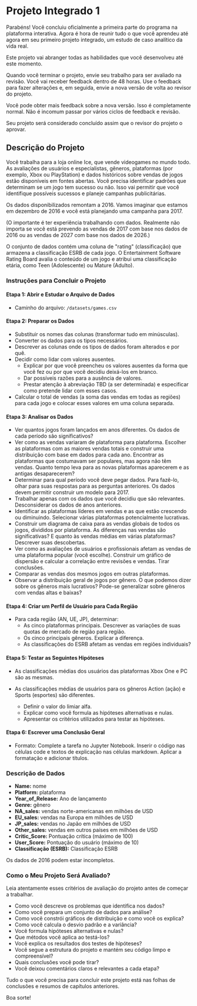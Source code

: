 
# Projeto Integrado 1

Parabéns! Você concluiu oficialmente a primeira parte do programa na plataforma interativa. Agora é hora de reunir tudo o que você aprendeu até agora em seu primeiro projeto integrado, um estudo de caso analítico da vida real.

Este projeto vai abranger todas as habilidades que você desenvolveu até este momento.

Quando você terminar o projeto, envie seu trabalho para ser avaliado na revisão. Você vai receber feedback dentro de 48 horas. Use o feedback para fazer alterações e, em seguida, envie a nova versão de volta ao revisor do projeto.

Você pode obter mais feedback sobre a nova versão. Isso é completamente normal. Não é incomum passar por vários ciclos de feedback e revisão.

Seu projeto será considerado concluído assim que o revisor do projeto o aprovar.

## Descrição do Projeto

Você trabalha para a loja online Ice, que vende videogames no mundo todo. As avaliações de usuários e especialistas, gêneros, plataformas (por exemplo, Xbox ou PlayStation) e dados históricos sobre vendas de jogos estão disponíveis em fontes abertas. Você precisa identificar padrões que determinam se um jogo tem sucesso ou não. Isso vai permitir que você identifique possíveis sucessos e planeje campanhas publicitárias.

Os dados disponibilizados remontam a 2016. Vamos imaginar que estamos em dezembro de 2016 e você está planejando uma campanha para 2017.

(O importante é ter experiência trabalhando com dados. Realmente não importa se você está prevendo as vendas de 2017 com base nos dados de 2016 ou as vendas de 2027 com base nos dados de 2026.)

O conjunto de dados contém uma coluna de "rating" (classificação) que armazena a classificação ESRB de cada jogo. O Entertainment Software Rating Board avalia o conteúdo de um jogo e atribui uma classificação etária, como Teen (Adolescente) ou Mature (Adulto).

### Instruções para Concluir o Projeto

#### Etapa 1: Abrir e Estudar o Arquivo de Dados

- Caminho do arquivo: `/datasets/games.csv`

#### Etapa 2: Preparar os Dados

- Substituir os nomes das colunas (transformar tudo em minúsculas).
- Converter os dados para os tipos necessários.
- Descrever as colunas onde os tipos de dados foram alterados e por quê.
- Decidir como lidar com valores ausentes.
  - Explicar por que você preencheu os valores ausentes da forma que você fez ou por que você decidiu deixá-los em branco.
  - Dar possíveis razões para a ausência de valores.
  - Prestar atenção à abreviação TBD (a ser determinada) e especificar como pretende lidar com esses casos.
- Calcular o total de vendas (a soma das vendas em todas as regiões) para cada jogo e colocar esses valores em uma coluna separada.

#### Etapa 3: Analisar os Dados

- Ver quantos jogos foram lançados em anos diferentes. Os dados de cada período são significativos?
- Ver como as vendas variaram de plataforma para plataforma. Escolher as plataformas com as maiores vendas totais e construir uma distribuição com base em dados para cada ano. Encontrar as plataformas que costumavam ser populares, mas agora não têm vendas. Quanto tempo leva para as novas plataformas aparecerem e as antigas desaparecerem?
- Determinar para qual período você deve pegar dados. Para fazê-lo, olhar para suas respostas para as perguntas anteriores. Os dados devem permitir construir um modelo para 2017.
- Trabalhar apenas com os dados que você decidiu que são relevantes. Desconsiderar os dados de anos anteriores.
- Identificar as plataformas líderes em vendas e as que estão crescendo ou diminuindo. Selecionar várias plataformas potencialmente lucrativas.
- Construir um diagrama de caixa para as vendas globais de todos os jogos, divididos por plataforma. As diferenças nas vendas são significativas? E quanto às vendas médias em várias plataformas? Descrever suas descobertas.
- Ver como as avaliações de usuários e profissionais afetam as vendas de uma plataforma popular (você escolhe). Construir um gráfico de dispersão e calcular a correlação entre revisões e vendas. Tirar conclusões.
- Comparar as vendas dos mesmos jogos em outras plataformas.
- Observar a distribuição geral de jogos por gênero. O que podemos dizer sobre os gêneros mais lucrativos? Pode-se generalizar sobre gêneros com vendas altas e baixas?

#### Etapa 4: Criar um Perfil de Usuário para Cada Região

- Para cada região (AN, UE, JP), determinar:
  - As cinco plataformas principais. Descrever as variações de suas quotas de mercado de região para região.
  - Os cinco principais gêneros. Explicar a diferença.
  - As classificações do ESRB afetam as vendas em regiões individuais?

#### Etapa 5: Testar as Seguintes Hipóteses

- As classificações médias dos usuários das plataformas Xbox One e PC são as mesmas.
- As classificações médias de usuários para os gêneros Action (ação) e Sports (esportes) são diferentes.
  
  - Definir o valor do limiar alfa.
  - Explicar como você formula as hipóteses alternativas e nulas.
  - Apresentar os critérios utilizados para testar as hipóteses.

#### Etapa 6: Escrever uma Conclusão Geral

- Formato: Complete a tarefa no Jupyter Notebook. Inserir o código nas células code e textos de explicação nas células markdown. Aplicar a formatação e adicionar títulos.

### Descrição de Dados

- **Name:** nome
- **Platform:** plataforma
- **Year_of_Release:** Ano de lançamento
- **Genre:** gênero
- **NA_sales:** vendas norte-americanas em milhões de USD
- **EU_sales:** vendas na Europa em milhões de USD
- **JP_sales:** vendas no Japão em milhões de USD
- **Other_sales:** vendas em outros países em milhões de USD
- **Critic_Score:** Pontuação crítica (máximo de 100)
- **User_Score:** Pontuação do usuário (máximo de 10)
- **Classificação (ESRB):** Classificação ESRB

Os dados de 2016 podem estar incompletos.

### Como o Meu Projeto Será Avaliado?

Leia atentamente esses critérios de avaliação do projeto antes de começar a trabalhar.

- Como você descreve os problemas que identifica nos dados?
- Como você prepara um conjunto de dados para análise?
- Como você constrói gráficos de distribuição e como você os explica?
- Como você calcula o desvio padrão e a variância?
- Você formula hipóteses alternativas e nulas?
- Que métodos você aplica ao testá-los?
- Você explica os resultados dos testes de hipóteses?
- Você segue a estrutura do projeto e mantém seu código limpo e compreensível?
- Quais conclusões você pode tirar?
- Você deixou comentários claros e relevantes a cada etapa?

Tudo o que você precisa para concluir este projeto está nas folhas de conclusões e resumos de capítulos anteriores.

Boa sorte!
